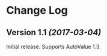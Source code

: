 Change Log
==========

Version 1.1 *(2017-03-04)*
----------------------------

Initial release. Supports AutoValue 1.3.